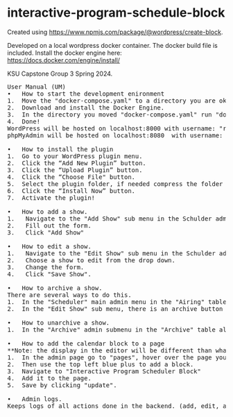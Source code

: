 # interactive-program-schedule-block

Created using https://www.npmjs.com/package/@wordpress/create-block. 

Developed on a local wordpress docker container. The docker build file is included. Install the docker engine here: https://docs.docker.com/engine/install/

KSU Capstone Group 3 Spring 2024.

<pre>
User Manual (UM)
•	How to start the development enironment
1.  Move the "docker-compose.yaml" to a directory you are okay with a WordPress installation being made in.
2.  Download and install the Docker Engine. 
3.  In the directory you moved "docker-compose.yaml" run "docker-compose up -d"
4.  Done! 
WordPress will be hosted on localhost:8000 with username: "root" and password: "toor" 
phpMyAdmin will be hosted on localhost:8080  with username: "root" and password: "password" 
  
•	How to install the plugin
1.	Go to your WordPress plugin menu.
2.	Click the “Add New Plugin” button. 
3.	Click the “Upload Plugin” button.
4.	Click the “Choose File" button. 
5.	Select the plugin folder, if needed compress the folder into a .zip file.
6.	Click the “Install Now” button. 
7.	Activate the plugin!

•	How to add a show.
1.   Navigate to the "Add Show" sub menu in the Schulder admin menu.
2.   Fill out the form.
3.   Click "Add Show"
  
•	How to edit a show.
1.   Navigate to the "Edit Show" sub menu in the Schulder admin menu.
2.   Choose a show to edit from the drop down.
3.   Change the form.
4.   Click "Save Show".
  
•	How to archive a show.
There are several ways to do this.
1.  In the "Scheduler" main admin menu in the "Airing" table all the way on the right there are buttons to archive each show.
2.  In the "Edit Show" sub menu, there is an archive button on the bottom of the page for archiving the show currently being edited.
  
•	How to unarchive a show.
1.  In the "Archive" admin submenu in the "Archive" table all the way on the right there are buttons to unarchive each show.
  
•	How to add the calendar block to a page
**Note: the display in the editor will be different than what's rendered on the page!
1.  In the admin page go to "pages", hover over the page you want to edit and click "Edit".
2.  Then use the top left blue plus to add a block.
3.  Navigate to "Interactive Program Scheduler Block"
4.  Add it to the page.
5.  Save by clicking "update".
  
•	Admin logs.
Keeps logs of all actions done in the backend. (add, edit, archive, unarchive)
  
</pre>
